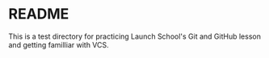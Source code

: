 # README #

This is a test directory for practicing Launch School's Git and GitHub lesson and getting familliar with VCS.
